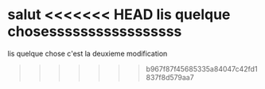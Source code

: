 salut
<<<<<<< HEAD
lis quelque chosesssssssssssssssss
=======
lis quelque chose
c'est la deuxieme modification
>>>>>>> b967f87f45685335a84047c42fd1837f8d579aa7
